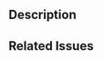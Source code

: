 ## Description
<!---  Describe the changes made in this pull request. -->

## Related Issues
<!--- List any related issues that are being resolved or worked on by this pull request. -->